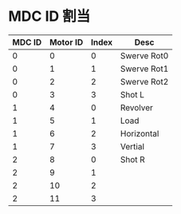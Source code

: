 # MDC ID 割当

| MDC ID | Motor ID | Index | Desc        |
| ------ | -------- | ----- | ----------- |
| 0      | 0        | 0     | Swerve Rot0 |
| 0      | 1        | 1     | Swerve Rot1 |
| 0      | 2        | 2     | Swerve Rot2 |
| 0      | 3        | 3     | Shot L      |
| 1      | 4        | 0     | Revolver    |
| 1      | 5        | 1     | Load        |
| 1      | 6        | 2     | Horizontal  |
| 1      | 7        | 3     | Vertial     |
| 2      | 8        | 0     | Shot R      |
| 2      | 9        | 1     |             |
| 2      | 10       | 2     |             |
| 2      | 11       | 3     |             |